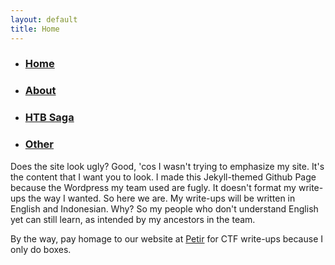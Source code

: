 ```yaml
---
layout: default
title: Home
---
```




* ### [Home](https://takaya1337.github.io/)
* ### [About](https://takaya1337.github.io/about)
* ### [HTB Saga](https://takaya1337.github.io/htb)
* ### [Other](https://takaya1337.github.io/others)



Does the site look ugly? Good, 'cos I wasn't trying to emphasize my site. It's the content that I want you to look. I made this Jekyll-themed Github Page because the Wordpress my team used are fugly. It doesn't format my write-ups the way I wanted. So here we are.
My write-ups will be written in English and Indonesian. Why? So my people who don't understand English yet can still learn, as intended by my ancestors in the team.

By the way, pay homage to our website at [Petir](https://petircysec.com) for CTF write-ups because I only do boxes.
